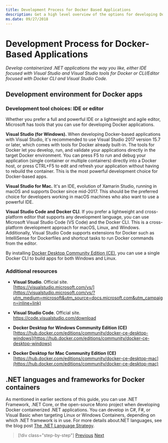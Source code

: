 ```yaml
---
title: Development Process for Docker Based Applications
description: Get a high level overview of the options for developing Docker-based applications. Using your choice of Visual Studio for Windows, Visual Studio for Mac, or Visual Studio Code for multiplatform support (Windows, macOS, and Linux).
ms.date: 09/27/2018
---
```

# Development Process for Docker-Based Applications

*Develop containerized .NET applications the way you like, either IDE focused with Visual Studio and Visual Studio tools for Docker or CLI/Editor focused with Docker CLI and Visual Studio Code.*

## Development environment for Docker apps

### Development tool choices: IDE or editor

Whether you prefer a full and powerful IDE or a lightweight and agile editor, Microsoft has tools that you can use for developing Docker applications.

**Visual Studio (for Windows).** When developing Docker-based applications with Visual Studio, it's recommended to use Visual Studio 2017 version 15.7 or later, which comes with tools for Docker already built-in. The tools for Docker let you develop, run, and validate your applications directly in the target Docker environment. You can press F5 to run and debug your application (single container or multiple containers) directly into a Docker host, or press CTRL+F5 to edit and refresh your application without having to rebuild the container. This is the most powerful development choice for Docker-based apps.

**Visual Studio for Mac.** It's an IDE, evolution of Xamarin Studio, running in macOS and supports Docker since mid-2017. This should be the preferred choice for developers working in macOS machines who also want to use a powerful IDE.

**Visual Studio Code and Docker CLI**. If you prefer a lightweight and cross-platform editor that supports any development language, you can use Microsoft Visual Studio Code (VS Code) and the Docker CLI. This is a cross-platform development approach for macOS, Linux, and Windows. Additionally, Visual Studio Code supports extensions for Docker such as IntelliSense for Dockerfiles and shortcut tasks to run Docker commands from the editor.

By installing [Docker Desktop Community Edition (CE)](https://hub.docker.com/search/?type=edition&offering=community), you can use a single Docker CLI to build apps for both Windows and Linux.

### Additional resources

- **Visual Studio**. Official site. \
  [https://visualstudio.microsoft.com/vs/](https://visualstudio.microsoft.com/vs/?utm_medium=microsoft&utm_source=docs.microsoft.com&utm_campaign=inline+link)

- **Visual Studio Code**. Official site. \
  <https://code.visualstudio.com/download>

- **Docker Desktop for Windows Community Edition (CE)** \
  [https://hub.docker.com/editions/community/docker-ce-desktop-windows](https://hub.docker.com/editions/community/docker-ce-desktop-windows)

- **Docker Desktop for Mac Community Edition (CE)** \
  [https://hub.docker.com/editions/community/docker-ce-desktop-mac](https://hub.docker.com/editions/community/docker-ce-desktop-mac)

## .NET languages and frameworks for Docker containers

As mentioned in earlier sections of this guide, you can use .NET Framework, .NET Core, or the open-source Mono project when developing Docker containerized .NET applications. You can develop in C\#, F\#, or Visual Basic when targeting Linux or Windows Containers, depending on which .NET framework is in use. For more details about.NET languages, see the blog post [The .NET Language Strategy](https://devblogs.microsoft.com/dotnet/the-net-language-strategy/).

>[!div class="step-by-step"]
>[Previous](../architect-microservice-container-applications/scalable-available-multi-container-microservice-applications.md)
>[Next](docker-app-development-workflow.md)
